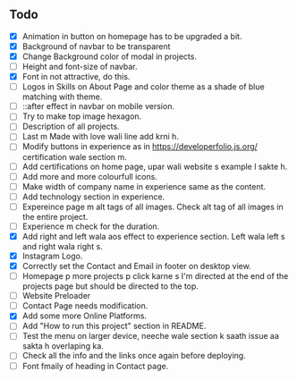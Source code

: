 ## Todo
- [x] Animation in button on homepage has to be upgraded a bit. 
- [x] Background of navbar to be transparent
- [x] Change Background color of modal in projects.
- [ ] Height and font-size of navbar.
- [x] Font in not attractive, do this. 
- [ ] Logos in Skills on About Page and color theme as a shade of blue matching with theme.
- [ ] ::after effect in navbar on mobile version. 
- [ ] Try to make top image hexagon.
- [ ] Description of all projects.
- [ ] Last m Made with love wali line add krni h.
- [ ] Modify buttons in experience as in https://developerfolio.js.org/ certification wale section m.
- [ ] Add certifications on home page, upar wali website s example l sakte h.
- [ ] Add more and more colourfull icons. 
- [ ] Make width of company name in experience same as the content.
- [ ] Add technology section in experience.
- [ ] Expereince page m alt tags of all images. Check alt tag of all images in the entire project. 
- [ ] Experience m check for the duration.
- [x] Add right and left wala aos effect to experience section. Left wala left s and right wala right s.
- [x] Instagram Logo.
- [x] Correctly set the Contact and Email in footer on desktop view.
- [ ] Homepage p more projects p click karne s I'm directed at the end of the projects page but should be directed to the top.
- [ ] Website Preloader
- [ ] Contact Page needs modification.
- [x] Add some more Online Platforms.
- [ ] Add "How to run this project" section in README.
- [ ] Test the menu on larger device, neeche wale section k saath issue aa sakta h overlaping ka.
- [ ] Check all the info and the links once again before deploying.
- [ ] Font fmaily of heading in Contact page.